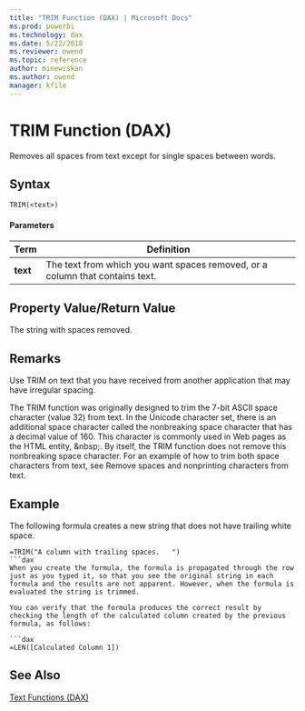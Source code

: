 ```yaml
---
title: "TRIM Function (DAX) | Microsoft Docs"
ms.prod: powerbi 
ms.technology: dax
ms.date: 5/22/2018
ms.reviewer: owend
ms.topic: reference
author: minewiskan
ms.author: owend
manager: kfile
---
```

# TRIM Function (DAX)
Removes all spaces from text except for single spaces between words.  
  
## Syntax  
  
```dax
TRIM(<text>)  
```
  
#### Parameters  
  
|Term|Definition|  
|--------|--------------|  
|**text**|The text from which you want spaces removed, or a column that contains text.|  
  
## Property Value/Return Value  
The string with spaces removed.  
  
## Remarks  
Use TRIM on text that you have received from another application that may have irregular spacing.  
  
The TRIM function was originally designed to trim the 7-bit ASCII space character (value 32) from text. In the Unicode character set, there is an additional space character called the nonbreaking space character that has a decimal value of 160. This character is commonly used in Web pages as the HTML entity, &amp;nbsp;. By itself, the TRIM function does not remove this nonbreaking space character. For an example of how to trim both space characters from text, see Remove spaces and nonprinting characters from text.  
  
## Example  
The following formula creates a new string that does not have trailing white space.  
  
```dax
=TRIM("A column with trailing spaces.   ")  
```dax
When you create the formula, the formula is propagated through the row just as you typed it, so that you see the original string in each formula and the results are not apparent. However, when the formula is evaluated the string is trimmed.  
  
You can verify that the formula produces the correct result by checking the length of the calculated column created by the previous formula, as follows:  
  
```dax
=LEN([Calculated Column 1])  
```
  
## See Also  
[Text Functions &#40;DAX&#41;](text-functions-dax.md)  
  
